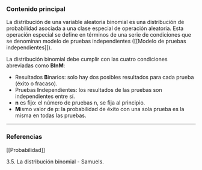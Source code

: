 ### Contenido principal

La distribución de una variable aleatoria binomial es una distribución de probabilidad asociada a una clase especial de operación aleatoria. Esta operación especial se define en términos de una serie de condiciones que se denominan modelo de pruebas independientes ([[Modelo de pruebas independientes]]).

La distribución binomial debe cumplir con las cuatro condiciones abreviadas como **BInM**:
- Resultados **B**inarios: solo hay dos posibles resultados para cada prueba (éxito o fracaso).
- Pruebas **I**ndependientes: los resultados de las pruebas son independientes entre sí.
- **n** es fijo: el número de pruebas n, se fija al principio.
- **M**ismo valor de p: la probabilidad de éxito con una sola prueba es la misma en todas las pruebas.

--- 
### Referencias

[[Probabilidad]]

3.5. La distribución binomial - Samuels.